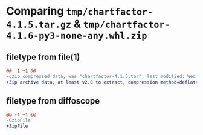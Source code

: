 # Comparing `tmp/chartfactor-4.1.5.tar.gz` & `tmp/chartfactor-4.1.6-py3-none-any.whl.zip`

## filetype from file(1)

```diff
@@ -1 +1 @@
-gzip compressed data, was "chartfactor-4.1.5.tar", last modified: Wed Apr  5 20:32:17 2023, max compression
+Zip archive data, at least v2.0 to extract, compression method=deflate
```

## filetype from diffoscope

```diff
@@ -1 +1 @@
-GzipFile
+ZipFile
```

